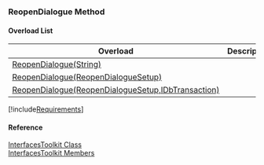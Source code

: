 ﻿### ReopenDialogue Method

#### Overload List

| Overload | Description |
| --- | --- |
| [ReopenDialogue(String)](FChoice.Toolkits.Clarify~FChoice.Toolkits.Clarify.Interfaces.InterfacesToolkit~ReopenDialogue(String).md) |   |
| [ReopenDialogue(ReopenDialogueSetup)](FChoice.Toolkits.Clarify~FChoice.Toolkits.Clarify.Interfaces.InterfacesToolkit~ReopenDialogue(ReopenDialogueSetup).md) |   |
| [ReopenDialogue(ReopenDialogueSetup,IDbTransaction)](FChoice.Toolkits.Clarify~FChoice.Toolkits.Clarify.Interfaces.InterfacesToolkit~ReopenDialogue(ReopenDialogueSetup,IDbTransaction).md) |   |

[!include[Requirements](../partials/requirements.md)]



#### Reference

[InterfacesToolkit Class](FChoice.Toolkits.Clarify~FChoice.Toolkits.Clarify.Interfaces.InterfacesToolkit.md)  
[InterfacesToolkit Members](FChoice.Toolkits.Clarify~FChoice.Toolkits.Clarify.Interfaces.InterfacesToolkit_members.md)